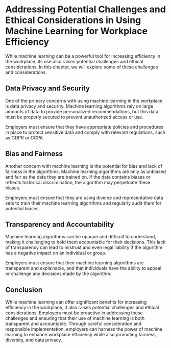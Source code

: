 Addressing Potential Challenges and Ethical Considerations in Using Machine Learning for Workplace Efficiency
=====================================================================================================================================================================

While machine learning can be a powerful tool for increasing efficiency in the workplace, its use also raises potential challenges and ethical considerations. In this chapter, we will explore some of these challenges and considerations.

Data Privacy and Security
-------------------------

One of the primary concerns with using machine learning in the workplace is data privacy and security. Machine learning algorithms rely on large amounts of data to provide personalized recommendations, but this data must be properly secured to prevent unauthorized access or use.

Employers must ensure that they have appropriate policies and procedures in place to protect sensitive data and comply with relevant regulations, such as GDPR or CCPA.

Bias and Fairness
-----------------

Another concern with machine learning is the potential for bias and lack of fairness in the algorithms. Machine learning algorithms are only as unbiased and fair as the data they are trained on. If the data contains biases or reflects historical discrimination, the algorithm may perpetuate these biases.

Employers must ensure that they are using diverse and representative data sets to train their machine learning algorithms and regularly audit them for potential biases.

Transparency and Accountability
-------------------------------

Machine learning algorithms can be opaque and difficult to understand, making it challenging to hold them accountable for their decisions. This lack of transparency can lead to mistrust and even legal liability if the algorithm has a negative impact on an individual or group.

Employers must ensure that their machine learning algorithms are transparent and explainable, and that individuals have the ability to appeal or challenge any decisions made by the algorithm.

Conclusion
----------

While machine learning can offer significant benefits for increasing efficiency in the workplace, it also raises potential challenges and ethical considerations. Employers must be proactive in addressing these challenges and ensuring that their use of machine learning is both transparent and accountable. Through careful consideration and responsible implementation, employers can harness the power of machine learning to enhance workplace efficiency while also promoting fairness, diversity, and data privacy.
